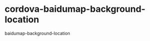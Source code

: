 cordova-baidumap-background-location
====================================

baidumap-background-location
